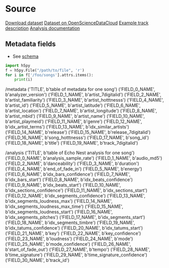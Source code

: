 # Source

[Download dataset](https://labrosa.ee.columbia.edu/millionsong/pages/getting-dataset)
[Dataset on OpenScienceDataCloud](https://www.opensciencedatacloud.org/publicdata/million-song-dataset/)
[Example track description](https://labrosa.ee.columbia.edu/millionsong/pages/example-track-description)
[Analysis documentation](http://docs.echonest.com.s3-website-us-east-1.amazonaws.com/_static/AnalyzeDocumentation.pdf)


## Metadata fields
- See [schema](https://labrosa.ee.columbia.edu/millionsong/sites/default/files/AdditionalFiles/FileSchema.pdf)
```python
import h5py
f = h5py.File("/path/to/file", 'r')
for i in f['/foo/songs'].attrs.items():
    print(i)
```

/metadata
('TITLE', b'table of metadata for one song')
('FIELD_0_NAME', b'analyzer_version')
('FIELD_1_NAME', b'artist_7digitalid')
('FIELD_2_NAME', b'artist_familiarity')
('FIELD_3_NAME', b'artist_hotttnesss')
('FIELD_4_NAME', b'artist_id')
('FIELD_5_NAME', b'artist_latitude')
('FIELD_6_NAME', b'artist_location')
('FIELD_7_NAME', b'artist_longitude')
('FIELD_8_NAME', b'artist_mbid')
('FIELD_9_NAME', b'artist_name')
('FIELD_10_NAME', b'artist_playmeid')
('FIELD_11_NAME', b'genre')
('FIELD_12_NAME', b'idx_artist_terms')
('FIELD_13_NAME', b'idx_similar_artists')
('FIELD_14_NAME', b'release')
('FIELD_15_NAME', b'release_7digitalid')
('FIELD_16_NAME', b'song_hotttnesss')
('FIELD_17_NAME', b'song_id')
('FIELD_18_NAME', b'title')
('FIELD_19_NAME', b'track_7digitalid')

/analysis
('TITLE', b'table of Echo Nest analysis for one song')
('FIELD_0_NAME', b'analysis_sample_rate')
('FIELD_1_NAME', b'audio_md5')
('FIELD_2_NAME', b'danceability')
('FIELD_3_NAME', b'duration')
('FIELD_4_NAME', b'end_of_fade_in')
('FIELD_5_NAME', b'energy')
('FIELD_6_NAME', b'idx_bars_confidence')
('FIELD_7_NAME', b'idx_bars_start')
('FIELD_8_NAME', b'idx_beats_confidence')
('FIELD_9_NAME', b'idx_beats_start')
('FIELD_10_NAME', b'idx_sections_confidence')
('FIELD_11_NAME', b'idx_sections_start')
('FIELD_12_NAME', b'idx_segments_confidence')
('FIELD_13_NAME', b'idx_segments_loudness_max')
('FIELD_14_NAME', b'idx_segments_loudness_max_time')
('FIELD_15_NAME', b'idx_segments_loudness_start')
('FIELD_16_NAME', b'idx_segments_pitches')
('FIELD_17_NAME', b'idx_segments_start')
('FIELD_18_NAME', b'idx_segments_timbre')
('FIELD_19_NAME', b'idx_tatums_confidence')
('FIELD_20_NAME', b'idx_tatums_start')
('FIELD_21_NAME', b'key')
('FIELD_22_NAME', b'key_confidence')
('FIELD_23_NAME', b'loudness')
('FIELD_24_NAME', b'mode')
('FIELD_25_NAME', b'mode_confidence')
('FIELD_26_NAME', b'start_of_fade_out')
('FIELD_27_NAME', b'tempo')
('FIELD_28_NAME', b'time_signature')
('FIELD_29_NAME', b'time_signature_confidence')
('FIELD_30_NAME', b'track_id')
